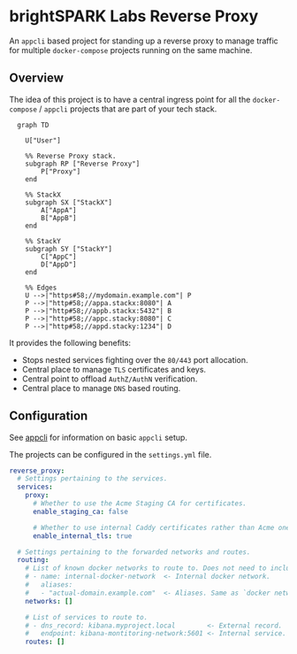 # brightSPARK Labs Reverse Proxy

An `appcli` based project for standing up a reverse proxy to manage traffic for multiple `docker-compose` projects running on the same machine.

## Overview

The idea of this project is to have a central ingress point for all the `docker-compose` / `appcli` projects that are part of your tech stack.

```mermaid
  graph TD

    U["User"]

    %% Reverse Proxy stack.
    subgraph RP ["Reverse Proxy"]
        P["Proxy"]
    end

    %% StackX
    subgraph SX ["StackX"]
        A["AppA"]
        B["AppB"]
    end

    %% StackY
    subgraph SY ["StackY"]
        C["AppC"]
        D["AppD"]
    end

    %% Edges
    U -->|"https#58;//mydomain.example.com"| P
    P -->|"http#58;//appa.stackx:8080"| A
    P -->|"http#58;//appb.stackx:5432"| B
    P -->|"http#58;//appc.stacky:8080"| C
    P -->|"http#58;//appd.stacky:1234"| D
```

It provides the following benefits:

- Stops nested services fighting over the `80/443` port allocation.
- Central place to manage `TLS` certificates and keys.
- Central point to offload `AuthZ/AuthN` verification.
- Central place to manage `DNS` based routing.

## Configuration

See [appcli](https://github.com/brightsparklabs/appcli) for information on basic `appcli` setup.

The projects can be configured in the `settings.yml` file.

```yaml
reverse_proxy:
  # Settings pertaining to the services.
  services:
    proxy:
      # Whether to use the Acme Staging CA for certificates.
      enable_staging_ca: false

      # Whether to use internal Caddy certificates rather than Acme ones (useful for testing).
      enable_internal_tls: true

  # Settings pertaining to the forwarded networks and routes.
  routing:
    # List of known docker networks to route to. Does not need to include the network for this project.
    # - name: internal-docker-network  <- Internal docker network.
    #   aliases:
    #   - "actual-domain.example.com"  <- Aliases. Same as `docker network create --alias $`
    networks: []

    # List of services to route to.
    # - dns_record: kibana.myproject.local        <- External record.
    #   endpoint: kibana-montitoring-network:5601 <- Internal service.
    routes: []
```
